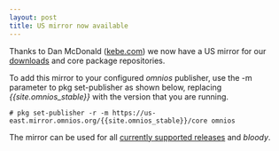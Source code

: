 ```yaml
---
layout: post
title: US mirror now available
---
```


Thanks to
Dan McDonald ([kebe.com](http://kebe.com/~danmcd/))
we now have a US mirror for our [downloads](/download-us-east.html) and core
package repositories.

To add this mirror to your configured _omnios_ publisher, use the -m
parameter to pkg set-publisher as shown below, replacing
_{{site.omnios_stable}}_ with the version that you are running.

```terminal
# pkg set-publisher -r -m https://us-east.mirror.omnios.org/{{site.omnios_stable}}/core omnios
```

The mirror can be used for all [currently supported releases](/schedule.html)
and _bloody_.

